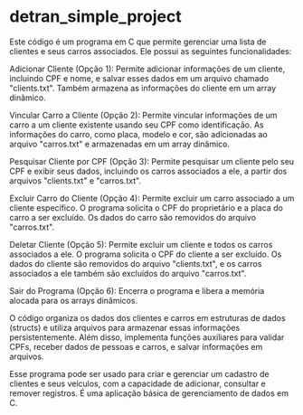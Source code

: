 # detran_simple_project
Este código é um programa em C que permite gerenciar uma lista de clientes e seus carros associados. Ele possui as seguintes funcionalidades:

Adicionar Cliente (Opção 1): Permite adicionar informações de um cliente, incluindo CPF e nome, e salvar esses dados em um arquivo chamado "clients.txt". Também armazena as informações do cliente em um array dinâmico.

Vincular Carro a Cliente (Opção 2): Permite vincular informações de um carro a um cliente existente usando seu CPF como identificação. As informações do carro, como placa, modelo e cor, são adicionadas ao arquivo "carros.txt" e armazenadas em um array dinâmico.

Pesquisar Cliente por CPF (Opção 3): Permite pesquisar um cliente pelo seu CPF e exibir seus dados, incluindo os carros associados a ele, a partir dos arquivos "clients.txt" e "carros.txt".

Excluir Carro do Cliente (Opção 4): Permite excluir um carro associado a um cliente específico. O programa solicita o CPF do proprietário e a placa do carro a ser excluído. Os dados do carro são removidos do arquivo "carros.txt".

Deletar Cliente (Opção 5): Permite excluir um cliente e todos os carros associados a ele. O programa solicita o CPF do cliente a ser excluído. Os dados do cliente são removidos do arquivo "clients.txt", e os carros associados a ele também são excluídos do arquivo "carros.txt".

Sair do Programa (Opção 6): Encerra o programa e libera a memória alocada para os arrays dinâmicos.

O código organiza os dados dos clientes e carros em estruturas de dados (structs) e utiliza arquivos para armazenar essas informações persistentemente. Além disso, implementa funções auxiliares para validar CPFs, receber dados de pessoas e carros, e salvar informações em arquivos.

Esse programa pode ser usado para criar e gerenciar um cadastro de clientes e seus veículos, com a capacidade de adicionar, consultar e remover registros. É uma aplicação básica de gerenciamento de dados em C.
